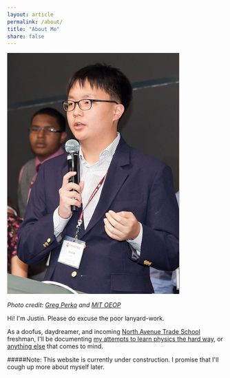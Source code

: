 ```yaml
---
layout: article
permalink: /about/
title: "About Me"
share: false
---
```


![Photo credit: Greg Perko and MIT OEOP](/images/about.jpg)

*Photo credit: [Greg Perko](http://www.perkophoto.com/) and [MIT OEOP](http://oeop.mit.edu/)* 

Hi! I'm Justin. Please do excuse the poor lanyard-work. 

As a doofus, daydreamer, and incoming [North Avenue Trade School](http://www.gatech.edu "Georgia Tech") freshman, I'll be documenting [my attempts to learn physics the hard way](/projects), or [anything else](/blog) that comes to mind.

#####Note: This website is currently under construction. I promise that I'll cough up more about myself later.